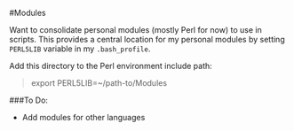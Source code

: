 #Modules

Want to consolidate personal modules (mostly Perl for now) to use in scripts. This provides a central location for my personal modules by setting `PERL5LIB` variable in my `.bash_profile`.

Add this directory to the Perl environment include path:
>export  PERL5LIB=~/path-to/Modules

###To Do:
* Add modules for other languages
